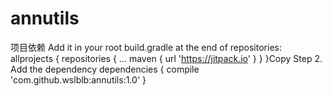 # annutils
项目依赖
Add it in your root build.gradle at the end of repositories:
	allprojects {
		repositories {
			...
			maven { url 'https://jitpack.io' }
		}
	}Copy
Step 2. Add the dependency
	dependencies {
	        compile 'com.github.wslblb:annutils:1.0'
	}
